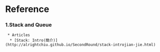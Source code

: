 # Reference
### 1.Stack and Queue
     * Articles
      * [Stack: Intro(簡介)](http://alrightchiu.github.io/SecondRound/stack-introjian-jie.html)
